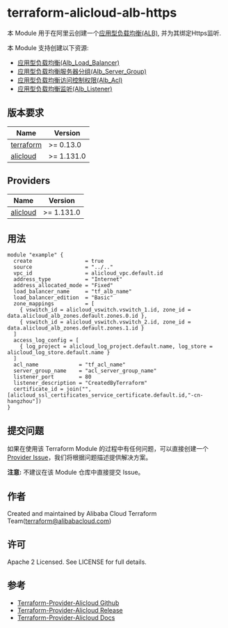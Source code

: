 terraform-alicloud-alb-https
=====================================================================

本 Module 用于在阿里云创建一个[应用型负载均衡(ALB)](https://help.aliyun.com/document_detail/250240.html), 并为其绑定Https监听.

本 Module 支持创建以下资源:

* [应用型负载均衡(Alb_Load_Balancer)](https://registry.terraform.io/providers/aliyun/alicloud/latest/docs/resources/alb_load_balancer)
* [应用型负载均衡服务器分组(Alb_Server_Group)](https://registry.terraform.io/providers/aliyun/alicloud/latest/docs/resources/alb_server_group)
* [应用型负载均衡访问控制权限(Alb_Acl)](https://registry.terraform.io/providers/aliyun/alicloud/latest/docs/resources/alb_acl)
* [应用型负载均衡监听(Alb_Listener)](https://registry.terraform.io/providers/aliyun/alicloud/latest/docs/resources/alb_listener)

## 版本要求

| Name | Version |
|------|---------|
| <a name="requirement_terraform"></a> [terraform](#requirement\_terraform) | >= 0.13.0 |
| <a name="requirement_alicloud"></a> [alicloud](#requirement\_alicloud) | >= 1.131.0 |

## Providers

| Name | Version |
|------|---------|
| <a name="provider_alicloud"></a> [alicloud](#provider\_alicloud) | >= 1.131.0 |

## 用法

```hcl
module "example" {
  create                 = true
  source                 = "../.."
  vpc_id                 = alicloud_vpc.default.id
  address_type           = "Internet"
  address_allocated_mode = "Fixed"
  load_balancer_name     = "tf_alb_name"
  load_balancer_edition  = "Basic"
  zone_mappings          = [
    { vswitch_id = alicloud_vswitch.vswitch_1.id, zone_id = data.alicloud_alb_zones.default.zones.0.id },
    { vswitch_id = alicloud_vswitch.vswitch_2.id, zone_id = data.alicloud_alb_zones.default.zones.1.id }
  ]
  access_log_config = [
    { log_project = alicloud_log_project.default.name, log_store = alicloud_log_store.default.name }
  ]
  acl_name             = "tf_acl_name"
  server_group_name    = "acl_server_group_name"
  listener_port        = 80
  listener_description = "CreatedByTerraform"
  certificate_id = join("",[alicloud_ssl_certificates_service_certificate.default.id,"-cn-hangzhou"])
}
```

提交问题
------
如果在使用该 Terraform Module 的过程中有任何问题，可以直接创建一个 [Provider Issue](https://github.com/aliyun/terraform-provider-alicloud/issues/new)，我们将根据问题描述提供解决方案。

**注意:** 不建议在该 Module 仓库中直接提交 Issue。

作者
-------
Created and maintained by Alibaba Cloud Terraform Team(terraform@alibabacloud.com)

许可
----
Apache 2 Licensed. See LICENSE for full details.

参考
---------
* [Terraform-Provider-Alicloud Github](https://github.com/aliyun/terraform-provider-alicloud)
* [Terraform-Provider-Alicloud Release](https://releases.hashicorp.com/terraform-provider-alicloud/)
* [Terraform-Provider-Alicloud Docs](https://registry.terraform.io/providers/aliyun/alicloud/latest/docs)